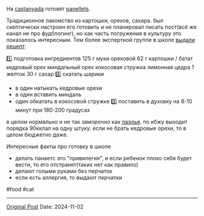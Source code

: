 На [castanyada](2752.md) готовят [panellets](1678.md). 

Традиционное лакомство из картошки, орехов, сахара. был скептически настроен его готовить и не планировал писать пост(всё же канал не про фудблогинг), но как часть погружения в культуру это показалось интересным. Тем более экспертной группе в школе [выдали рецепт](1678.md):

1️⃣ подготовка ингредиентов
125 г  муки ореховой
62 г картошки / батат
кедровый орех
миндальный орех
кокосовая стружка
лимонная цедра
1 желток
30 г сахар
2️⃣ скатать шарики
- в один натыкать кедровые орехи
- в один вставить миндаль
- один обкатать в кокосовой стружке
3️⃣ поставить в духовку на 8-10 минут при 180-200 градусах

в целом нормально и не так заморочно как [паэлья](1830.md). по кбжу выходит порядка 90кклал на одну штуку. если не брать кедровые орехи, то в целом бюджетно даже. 

Интересные факты про готовку в школе
- делать панаетс это "привилегия", и если ребенок плохо себя будет вести, то его отстранят(таких нет как правило)
- делают голыми руками без перчаток
- если есть аллергия, то выдают перчатки

#food #cat

---
[Original Post](https://t.me/lev2tarragona/2768)
Date: 2024-11-02
